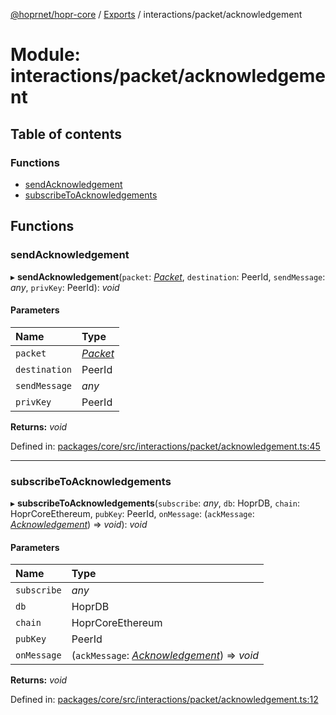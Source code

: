 [@hoprnet/hopr-core](../README.md) / [Exports](../modules.md) / interactions/packet/acknowledgement

# Module: interactions/packet/acknowledgement

## Table of contents

### Functions

- [sendAcknowledgement](interactions_packet_acknowledgement.md#sendacknowledgement)
- [subscribeToAcknowledgements](interactions_packet_acknowledgement.md#subscribetoacknowledgements)

## Functions

### sendAcknowledgement

▸ **sendAcknowledgement**(`packet`: [_Packet_](../classes/messages_packet.packet.md), `destination`: PeerId, `sendMessage`: _any_, `privKey`: PeerId): _void_

#### Parameters

| Name          | Type                                             |
| :------------ | :----------------------------------------------- |
| `packet`      | [_Packet_](../classes/messages_packet.packet.md) |
| `destination` | PeerId                                           |
| `sendMessage` | _any_                                            |
| `privKey`     | PeerId                                           |

**Returns:** _void_

Defined in: [packages/core/src/interactions/packet/acknowledgement.ts:45](https://github.com/hoprnet/hoprnet/blob/448a47a/packages/core/src/interactions/packet/acknowledgement.ts#L45)

---

### subscribeToAcknowledgements

▸ **subscribeToAcknowledgements**(`subscribe`: _any_, `db`: HoprDB, `chain`: HoprCoreEthereum, `pubKey`: PeerId, `onMessage`: (`ackMessage`: [_Acknowledgement_](../classes/messages_acknowledgement.acknowledgement.md)) => _void_): _void_

#### Parameters

| Name        | Type                                                                                                  |
| :---------- | :---------------------------------------------------------------------------------------------------- |
| `subscribe` | _any_                                                                                                 |
| `db`        | HoprDB                                                                                                |
| `chain`     | HoprCoreEthereum                                                                                      |
| `pubKey`    | PeerId                                                                                                |
| `onMessage` | (`ackMessage`: [_Acknowledgement_](../classes/messages_acknowledgement.acknowledgement.md)) => _void_ |

**Returns:** _void_

Defined in: [packages/core/src/interactions/packet/acknowledgement.ts:12](https://github.com/hoprnet/hoprnet/blob/448a47a/packages/core/src/interactions/packet/acknowledgement.ts#L12)
